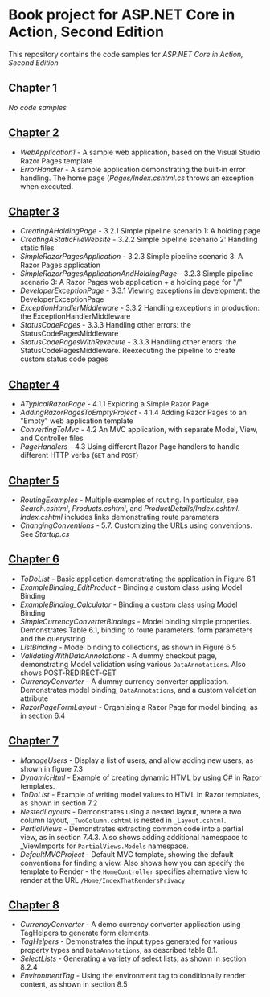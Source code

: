 Book project for ASP.NET Core in Action, Second Edition
==============================
This repository contains the code samples for *ASP.NET Core in Action, Second Edition*

## Chapter 1
*No code samples*

## [Chapter 2](https://github.com/andrewlock/asp-dot-net-core-in-action-2e/tree/master/Chapter02)
* *WebApplication1* - A sample web application, based on the Visual Studio Razor Pages template
* *ErrorHandler* - A sample application demonstrating the built-in error handling. The home page (_Pages/Index.cshtml.cs_ throws an exception when executed.

## [Chapter 3](https://github.com/andrewlock/asp-dot-net-core-in-action-2e/tree/master/Chapter03)
* *CreatingAHoldingPage* - 3.2.1 Simple pipeline scenario 1: A holding page
* *CreatingAStaticFileWebsite* - 3.2.2 Simple pipeline scenario 2: Handling static files
* *SimpleRazorPagesApplication* - 3.2.3 Simple pipeline scenario 3: A Razor Pages application
* *SimpleRazorPagesApplicationAndHoldingPage* - 3.2.3 Simple pipeline scenario 3: A Razor Pages web application + a holding page for "/"
* *DeveloperExceptionPage* - 3.3.1 Viewing exceptions in development: the DeveloperExceptionPage
* *ExceptionHandlerMiddleware* - 3.3.2 Handling exceptions in production: the ExceptionHandlerMiddleware
* *StatusCodePages* - 3.3.3 Handling other errors: the StatusCodePagesMiddleware
* *StatusCodePagesWithRexecute* - 3.3.3 Handling other errors: the StatusCodePagesMiddleware. Reexecuting the pipeline to create custom status code pages

## [Chapter 4](https://github.com/andrewlock/asp-dot-net-core-in-action-2e/tree/master/Chapter04)
* *ATypicalRazorPage* - 4.1.1 Exploring a Simple Razor Page
* *AddingRazorPagesToEmptyProject* - 4.1.4 Adding Razor Pages to an "Empty" web application template
* *ConvertingToMvc* - 4.2 An MVC application, with separate Model, View, and Controller files
* *PageHandlers* - 4.3 Using different Razor Page handlers to handle different HTTP verbs (`GET` and `POST`)

## [Chapter 5](https://github.com/andrewlock/asp-dot-net-core-in-action-2e/tree/master/Chapter05)
* *RoutingExamples* - Multiple examples of routing. In particular, see _Search.cshtml_,  _Products.cshtml_, and _ProductDetails/Index.cshtml_. _Index.cshtml_ includes links demonstrating route parameters
* *ChangingConventions* - 5.7. Customizing the URLs using conventions. See _Startup.cs_

## [Chapter 6](https://github.com/andrewlock/asp-dot-net-core-in-action-2e/tree/master/Chapter06)
* *ToDoList* - Basic application demonstrating the application in Figure 6.1
* *ExampleBinding_EditProduct* - Binding a custom class using Model Binding
* *ExampleBinding_Calculator* - Binding a custom class using Model Binding
* *SimpleCurrencyConverterBindings* - Model binding simple properties. Demonstrates Table 6.1, binding to route parameters, form parameters and the querystring
* *ListBinding* - Model binding to collections, as shown in Figure 6.5
* *ValidatingWithDataAnnotations* - A dummy checkout page, demonstrating Model validation using various `DataAnnotations`. Also shows POST-REDIRECT-GET
* *CurrencyConverter* - A dummy currency converter application. Demonstrates model binding, `DataAnnotations`, and a custom validation attribute
* *RazorPageFormLayout* - Organising a Razor Page for model binding, as in section 6.4

## [Chapter 7](https://github.com/andrewlock/asp-dot-net-core-in-action-2e/tree/master/Chapter07)
* *ManageUsers* - Display a list of users, and allow adding new users, as shown in figure 7.3
* *DynamicHtml* - Example of creating dynamic HTML by using C# in Razor templates.
* *ToDoList* - Example of writing model values to HTML in Razor templates, as shown in section 7.2
* *NestedLayouts* - Demonstrates using a nested layout, where a two column layout, `_TwoColumn.cshtml` is nested in `_Layout.cshtml`.
* *PartialViews* - Demonstrates extracting common code into a partial view, as in section 7.4.3. Also shows adding additional namespace to _ViewImports for `PartialViews.Models` namespace.
* *DefaultMVCProject* - Default MVC template, showing the default conventions for finding a view. Also shows how you can specify the template to Render - the `HomeController` specifies alternative view to render at the URL `/Home/IndexThatRendersPrivacy`

## [Chapter 8](https://github.com/andrewlock/asp-dot-net-core-in-action-2e/tree/master/Chapter08)
* *CurrencyConverter* - A demo currency converter application using TagHelpers to generate form elements.
* *TagHelpers* - Demonstrates the input types generated for various property types and `DataAnnotations`, as described table 8.1.
* *SelectLists* - Generating a variety of select lists, as shown in section 8.2.4
* *EnvironmentTag* - Using the environment tag to conditionally render content, as shown in section 8.5
